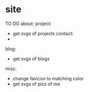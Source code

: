 # site


TO DO
about:
project:
- get svgs of projects
contact:
- 
blog:
- get svgs of blogs


misc:
- change favicon to matching color
- get svgs of pics of me